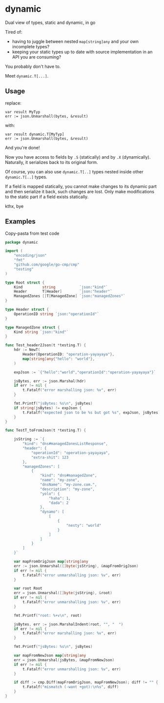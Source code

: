 # dynamic

Dual view of types, static and dynamic, in go

Tired of:

* having to juggle between nested `map[string]any` and your own incomplete types?
* keeping your static types up to date with source implementation in an API you are consuming?

You probably don't have to.

Meet `dynamic.T[...]`.

## Usage

replace:

```
var result MyTyp
err := json.Unmarshall(bytes, &result)
```

with:

```
var result dynamic.T[MyTyp]
err := json.Unmarshall(bytes, &result)
```

And you're done!

Now you have access to fields by `.S` (statically) and by `.X` (dynamically).
Naturally, it serializes back to its original form.

Of course, you can also use `dynamic.T[..]` types nested inside other `dynamic.T[..]` types.

If a field is mapped statically, you cannot make changes to its dynamic part and then serialize it back,
such changes are lost. Only make modifications to the static part if a field exists statically.

kthx, bye

## Examples

Copy-pasta from test code

```go
package dynamic

import (
	"encoding/json"
	"fmt"
	"github.com/google/go-cmp/cmp"
	"testing"
)

type Root struct {
	Kind         string           `json:"kind"`
	Header       T[Header]        `json:"header"`
	ManagedZones []T[ManagedZone] `json:"managedZones"`
}

type Header struct {
	OperationID string `json:"operationId"`
}

type ManagedZone struct {
	Kind string `json:"kind"`
}

func Test_header2Json(t *testing.T) {
	hdr := NewT(
		Header{OperationID: "operation-yayayaya"},
		map[string]any{"hello": "world"},
	)

	expJson := `{"hello":"world","operationId":"operation-yayayaya"}`

	jsBytes, err := json.Marshal(hdr)
	if err != nil {
		t.Fatalf("error marshalling json: %v", err)
	}

	fmt.Printf("jsBytes: %s\n", jsBytes)
	if string(jsBytes) != expJson {
		t.Fatalf("expected json to be %s but got %s", expJson, jsBytes)
	}
}

func TestT_toFromJson(t *testing.T) {

	jsString := `{
		"kind": "dns#managedZonesListResponse",
		"header": {
			"operationId": "operation-yayayaya",
			"extra-shit": 123
		},
		"managedZones": [
			{
				"kind": "dns#managedZone",
				"name": "my-zone",
				"dnsName": "my-zone.com.",	
				"description": "my-zone",
				"yolo": {
					"haha": 1,
					"dada": 2
				},
				"dynamo": [
					[
						{
							"nesty": "world"
						}
					]
				]
			}
		]
	}`

	var mapFromOrigJson map[string]any
	err := json.Unmarshal([]byte(jsString), &mapFromOrigJson)
	if err != nil {
		t.Fatalf("error unmarshalling json: %v", err)
	}

	var root Root
	err = json.Unmarshal([]byte(jsString), &root)
	if err != nil {
		t.Fatalf("error unmarshalling json: %v", err)
	}

	fmt.Printf("root: %+v\n", root)

	jsBytes, err := json.MarshalIndent(root, "", "  ")
	if err != nil {
		t.Fatalf("error marshalling json: %v", err)
	}

	fmt.Printf("jsBytes: %s\n", jsBytes)

	var mapFromNewJson map[string]any
	err = json.Unmarshal(jsBytes, &mapFromNewJson)
	if err != nil {
		t.Fatalf("error unmarshalling json: %v", err)
	}

	if diff := cmp.Diff(mapFromOrigJson, mapFromNewJson); diff != "" {
		t.Fatalf("mismatch (-want +got):\n%s", diff)
	}
}

```